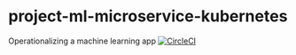 # project-ml-microservice-kubernetes
Operationalizing a machine learning app
[![CircleCI](https://dl.circleci.com/status-badge/img/gh/tunde-ade/project-ml-microservice-kubernetes/tree/master.svg?style=svg)](https://dl.circleci.com/status-badge/redirect/gh/tunde-ade/project-ml-microservice-kubernetes/tree/master)

